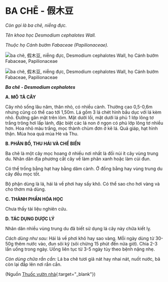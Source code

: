 # BA CHẼ - 假木豆

*Còn gọi là ba chẽ, niễng đực.*

*Tên khoa học Desmodium cephalotes Wall.*

*Thuộc họ Cánh bướm Fabaceae (Papilionaceae).*

![ba chẽ, 假木豆, niễng đực, Desmodium cephalotes Wall, họ Cánh bướm Fabaceae, Papilionaceae](/imgs/caythuoc/dtl/ba-che.jpg)

![ba chẽ, 假木豆, niễng đực, Desmodium cephalotes Wall, họ Cánh bướm Fabaceae, Papilionaceae](/imgs/caythuoc/dtl/ba-che-2.jpg)

***Ba chẽ - Desmodium cephalotes***

**A. MÔ TẢ CÂY**

Cây nhỏ sống lâu năm, thân nhỏ, có nhiều cành. Thường cao 0,5-0,6m nhưng cũng có thể cao tới 1,50m. Lá gồm 3 lá chét hình bầu dục với lá kèm nhỏ. Đường gân mặt trên lõm. Mặt dưới lồi, mặt dưới lá phủ 1 lớp lông tơ trắng trông hơi lấp lánh, đặc biệt các lá non ở ngọn có phủ lớp lông tơ nhiều hơn. Hoa nhỏ màu trắng, mọc thành chùm đơn ở kẽ lá. Quả giáp, hạt hình thận. Mùa hoa quả mùa Hè và Thu.

**B. PHÂN BỐ, THU HÁI VÀ CHẾ BIẾN**

Ba chẽ là một cây mọc hoang ở nhiều nơi nhất là đồi núi ít cây vùng trung du. Nhân dân địa phương cắt cây về làm phân xanh hoặc làm củi đun.

Có thể trồng bằng hạt hay bằng dâm cành. Ở đồng bằng hay vùng trung du cây đều mọc tốt.

Bộ phận dùng là lá, hái lá về phơi hay sấy khô. Có thể sao cho hơi vàng và cho thơm mà dùng.

**C. THÀNH PHẦN HÓA HỌC**

Chưa thấy tài liệu nghiên cứu.

**D. TÁC DỤNG DƯỢC LÝ**

Nhân dân nhiều vùng trung du đã biết sử dụng lá cây này chữa kiết lỵ.

*Cách dùng như sau:* Hái lá về phơi khô hay sao vàng. Mỗi ngày dùng từ 30-50g thêm nước vào, đun sôi kỹ (sôi chừng 15 phút đến nửa giờ). Chia 2-3 lần uống trong ngày. Uống liên tục từ 3-5 ngày tùy theo bệnh nặng nhẹ.

*Còn dùng chữa rắn cắn:* Lá ba chẽ tươi giã nát hay nhai nát, nuốt nước, bã còn lại đắp lên nơi rắn cắn.


(Nguồn [Thuốc vườn nhà](http://thuocvuonnha.com){:target="_blank"})